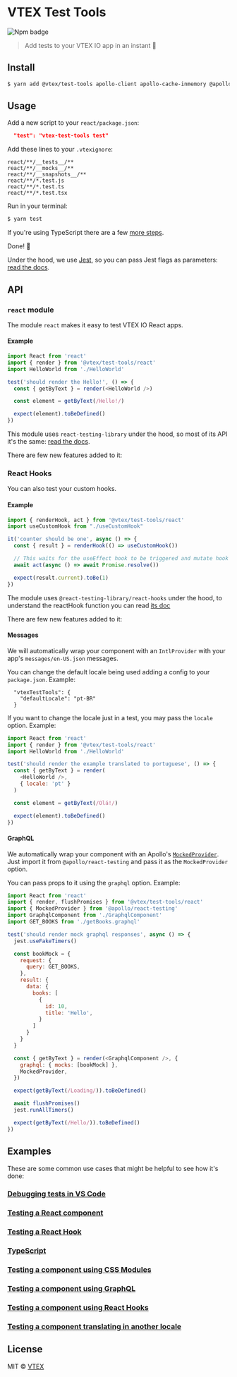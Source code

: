 # VTEX Test Tools

![Npm badge](https://img.shields.io/npm/v/@vtex/test-tools.svg?style=flat-square)

> Add tests to your VTEX IO app in an instant 🚀

## Install

```sh
$ yarn add @vtex/test-tools apollo-client apollo-cache-inmemory @apollo/react-testing react-intl@3 graphql @types/jest @types/node @types/react @types/react-intl@3 -D
```

## Usage

Add a new script to your `react/package.json`:

```json
  "test": "vtex-test-tools test"
```

Add these lines to your `.vtexignore`:

```
react/**/__tests__/**
react/**/__mocks__/**
react/**/__snapshots__/**
react/**/*.test.js
react/**/*.test.ts
react/**/*.test.tsx
```

Run in your terminal:

```sh
$ yarn test
```

If you're using TypeScript there are a few [more steps](./examples/typescript/).

Done! 🎉

Under the hood, we use [Jest](https://jestjs.io/), so you can pass Jest flags as parameters: [read the docs](https://jestjs.io/docs/en/cli.html).

## API

### `react` module

The module `react` makes it easy to test VTEX IO React apps.

#### Example

```js
import React from 'react'
import { render } from '@vtex/test-tools/react'
import HelloWorld from './HelloWorld'

test('should render the Hello!', () => {
  const { getByText } = render(<HelloWorld />)

  const element = getByText(/Hello!/)

  expect(element).toBeDefined()
})
```

This module uses `react-testing-library` under the hood, so most of its API it's the same: [read the docs](https://testing-library.com/docs/intro).

There are few new features added to it:

### React Hooks

You can also test your custom hooks.

#### Example

```js
import { renderHook, act } from '@vtex/test-tools/react'
import useCustomHook from "./useCustomHook"

it('counter should be one', async () => {
  const { result } = renderHook(() => useCustomHook())

  // This waits for the useEffect hook to be triggered and mutate hook state
  await act(async () => await Promise.resolve())

  expect(result.current).toBe(1)
})
```

<!-- https://react-hooks-testing-library.com/ -->
The module uses `@react-testing-library/react-hooks` under the hood, to understand the reactHook function you can read [its doc](https://react-hooks-testing-library.com/reference/api)

There are few new features added to it:

#### Messages

We will automatically wrap your component with an `IntlProvider` with your app's `messages/en-US.json` messages.

You can change the default locale being used adding a config to your `package.json`. Example:

```
  "vtexTestTools": {
    "defaultLocale": "pt-BR"
  }
```

If you want to change the locale just in a test, you may pass the `locale` option. Example:

```js
import React from 'react'
import { render } from '@vtex/test-tools/react'
import HelloWorld from './HelloWorld'

test('should render the example translated to portuguese', () => {
  const { getByText } = render(
    <HelloWorld />,
    { locale: 'pt' }
  )

  const element = getByText(/Olá!/)

  expect(element).toBeDefined()
})

```

#### GraphQL

We automatically wrap your component with an Apollo's [`MockedProvider`](https://www.apollographql.com/docs/react/development-testing/testing/). Just import it from `@apollo/react-testing` and pass it as the `MockedProvider` option.

You can pass props to it using the `graphql` option. Example:

```js
import React from 'react'
import { render, flushPromises } from '@vtex/test-tools/react'
import { MockedProvider } from '@apollo/react-testing'
import GraphqlComponent from './GraphqlComponent'
import GET_BOOKS from './getBooks.graphql'

test('should render mock graphql responses', async () => {
  jest.useFakeTimers()

  const bookMock = {
    request: {
      query: GET_BOOKS,
    },
    result: {
      data: {
        books: [
          {
            id: 10,
            title: 'Hello',
          }
        ]
      }
    }
  }

  const { getByText } = render(<GraphqlComponent />, {
    graphql: { mocks: [bookMock] },
    MockedProvider,
  })

  expect(getByText(/Loading/)).toBeDefined()

  await flushPromises()
  jest.runAllTimers()

  expect(getByText(/Hello/)).toBeDefined()
})
```

## Examples

These are some common use cases that might be helpful to see how it's done:

### [Debugging tests in VS Code](./examples/vscode/)

### [Testing a React component](https://github.com/klzns/test-repo/blob/master/react/JsComponent.test.js)

### [Testing a React Hook](./examples/hooks/)

### [TypeScript](./examples/typescript/)

### [Testing a component using CSS Modules](https://github.com/klzns/test-repo/blob/master/react/CssComponent.test.js)

### [Testing a component using GraphQL](https://github.com/klzns/test-repo/blob/master/react/GraphqlComponent.test.js)

### [Testing a component using React Hooks](https://github.com/klzns/test-repo/blob/master/react/HooksComponent.test.js)

### [Testing a component translating in another locale](https://github.com/klzns/test-repo/blob/master/react/LocaleComponent.test.js)

## License

MIT © [VTEX](https://www.vtex.com)
